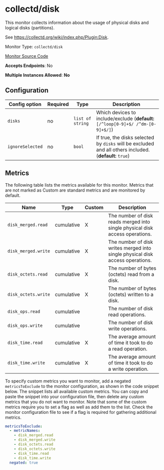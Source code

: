 <!--- GENERATED BY gomplate from scripts/docs/monitor-page.md.tmpl --->

# collectd/disk

 This monitor collects information about the usage of
physical disks and logical disks (partitions).

See https://collectd.org/wiki/index.php/Plugin:Disk.


Monitor Type: `collectd/disk`

[Monitor Source Code](https://github.com/signalfx/signalfx-agent/tree/master/internal/monitors/collectd/disk)

**Accepts Endpoints**: No

**Multiple Instances Allowed**: **No**

## Configuration

| Config option | Required | Type | Description |
| --- | --- | --- | --- |
| `disks` | no | `list of string` | Which devices to include/exclude (**default:** `[/^loop[0-9]+$/ /^dm-[0-9]+$/]`) |
| `ignoreSelected` | no | `bool` | If true, the disks selected by `disks` will be excluded and all others included. (**default:** `true`) |




## Metrics

The following table lists the metrics available for this monitor. Metrics that are not marked as Custom are standard metrics and are monitored by default.

| Name | Type | Custom | Description |
| ---  | ---  | ---    | ---         |
| `disk_merged.read` | cumulative | X | The number of disk reads merged into single physical disk access operations. |
| `disk_merged.write` | cumulative | X | The number of disk writes merged into single physical disk access operations. |
| `disk_octets.read` | cumulative | X | The number of bytes (octets) read from a disk. |
| `disk_octets.write` | cumulative | X | The number of bytes (octets) written to a disk. |
| `disk_ops.read` | cumulative |  | The number of disk read operations. |
| `disk_ops.write` | cumulative |  | The number of disk write operations. |
| `disk_time.read` | cumulative | X | The average amount of time it took to do a read operation. |
| `disk_time.write` | cumulative | X | The average amount of time it took to do a write operation. |

To specify custom metrics you want to monitor, add a negated `metricsToExclude` to the monitor configuration, as shown in the code snippet below. The snippet lists all available custom metrics. You can copy and paste the snippet into your configuration file, then delete any custom metrics that you do not want to monitor. 
Note that some of the custom metrics require you to set a flag as well as add them to the list. Check the monitor configuration file to see if a flag is required for gathering additional metrics.
```yaml 
metricsToExclude:
  - metricNames:
    - disk_merged.read
    - disk_merged.write
    - disk_octets.read
    - disk_octets.write
    - disk_time.read
    - disk_time.write
  negated: true
```





